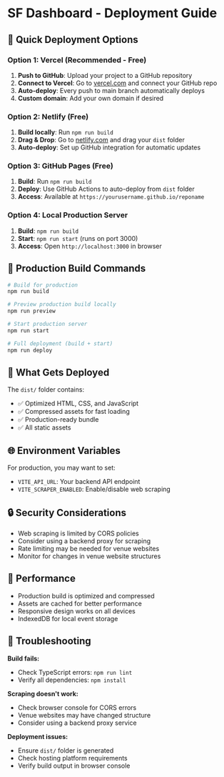 # SF Dashboard - Deployment Guide

## 🚀 Quick Deployment Options

### Option 1: Vercel (Recommended - Free)
1. **Push to GitHub**: Upload your project to a GitHub repository
2. **Connect to Vercel**: Go to [vercel.com](https://vercel.com) and connect your GitHub repo
3. **Auto-deploy**: Every push to main branch automatically deploys
4. **Custom domain**: Add your own domain if desired

### Option 2: Netlify (Free)
1. **Build locally**: Run `npm run build`
2. **Drag & Drop**: Go to [netlify.com](https://netlify.com) and drag your `dist` folder
3. **Auto-deploy**: Set up GitHub integration for automatic updates

### Option 3: GitHub Pages (Free)
1. **Build**: Run `npm run build`
2. **Deploy**: Use GitHub Actions to auto-deploy from `dist` folder
3. **Access**: Available at `https://yourusername.github.io/reponame`

### Option 4: Local Production Server
1. **Build**: `npm run build`
2. **Start**: `npm run start` (runs on port 3000)
3. **Access**: Open `http://localhost:3000` in browser

## 🔧 Production Build Commands

```bash
# Build for production
npm run build

# Preview production build locally
npm run preview

# Start production server
npm run start

# Full deployment (build + start)
npm run deploy
```

## 📁 What Gets Deployed

The `dist/` folder contains:
- ✅ Optimized HTML, CSS, and JavaScript
- ✅ Compressed assets for fast loading
- ✅ Production-ready bundle
- ✅ All static assets

## 🌐 Environment Variables

For production, you may want to set:
- `VITE_API_URL`: Your backend API endpoint
- `VITE_SCRAPER_ENABLED`: Enable/disable web scraping

## 🔒 Security Considerations

- Web scraping is limited by CORS policies
- Consider using a backend proxy for scraping
- Rate limiting may be needed for venue websites
- Monitor for changes in venue website structures

## 📱 Performance

- Production build is optimized and compressed
- Assets are cached for better performance
- Responsive design works on all devices
- IndexedDB for local event storage

## 🚨 Troubleshooting

**Build fails:**
- Check TypeScript errors: `npm run lint`
- Verify all dependencies: `npm install`

**Scraping doesn't work:**
- Check browser console for CORS errors
- Venue websites may have changed structure
- Consider using a backend proxy service

**Deployment issues:**
- Ensure `dist/` folder is generated
- Check hosting platform requirements
- Verify build output in browser console
